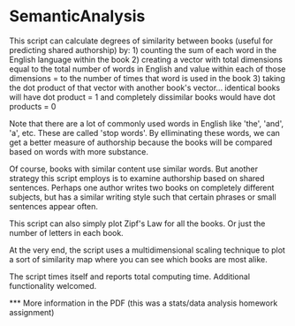 # SemanticAnalysis
This script can calculate degrees of similarity between books (useful for predicting
shared authorship) by: 
    1) counting the sum of each word in the English language within the book 
    2) creating a vector with total dimensions equal to the total number of words
    in English and value within each of those dimensions = to the number of times
    that word is used in the book
    3) taking the dot product of that vector with another book's vector...
    identical books will have dot product = 1 and completely dissimilar books would
    have dot products = 0
    
Note that there are a lot of commonly used words in English like 'the', 'and', 
'a', etc. These are called 'stop words'. By elliminating these words, we can get 
a better measure of authorship because the books will be compared based on words 
with more substance. 

Of course, books with similar content use similar words. But another strategy this
script employs is to examine authorship based on shared sentences. Perhaps one 
author writes two books on completely different subjects, but has a similar writing
style such that certain phrases or small sentences appear often. 

This script can also simply plot Zipf's Law for all the books. Or just the number
of letters in each book. 

At the very end, the script uses a multidimensional scaling technique to plot a 
sort of similarity map where you can see which books are most alike. 

The script times itself and reports total computing time. 
Additional functionality welcomed. 

*** More information in the PDF (this was a stats/data analysis homework assignment) 
